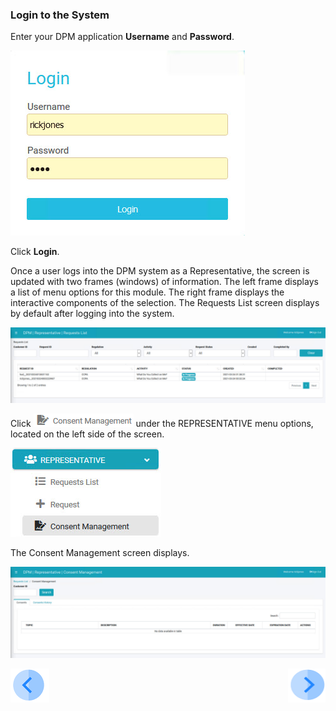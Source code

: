 ### Login to the System

Enter your DPM application **Username** and **Password**.

![image](/articles/demo_project/DPM_Demo_Project/images/08_6_Consent_CustConsent_Login.jpg)                                  

Click **Login**.

Once a user logs into the DPM system as a Representative, the screen is updated with two frames (windows) of information. The left frame displays a list of menu options for this module. The right frame displays the interactive components of the selection. The Requests List screen displays by default after logging into the system.

![image](/articles/demo_project/DPM_Demo_Project/images/08_1_Consent_RepConsent_Landing.jpg)      

Click ![image](/articles/demo_project/DPM_Demo_Project/images/08_ICON_ConsentManagement.png) under the REPRESENTATIVE menu options, located on the left side of the screen. 

![image](/articles/demo_project/DPM_Demo_Project/images/08_5_Consent_RepConsent_LeftPanel.jpg)    

The Consent Management screen displays.

![image](/articles/demo_project/DPM_Demo_Project/images/08_2_Consent_RepConsent_Landing.jpg)     



[![Previous](/articles/demo_project/DPM_Demo_Project/images/Previous.png)]( /articles/demo_project/DPM_Demo_Project/08_Consent/07_01_Representative_Consent_Tutorial.md)[<img align="right" width="60" height="54" src="/articles/demo_project/DPM_Demo_Project/images/Next.png">](/articles/demo_project/DPM_Demo_Project/08_Consent/07_03_Representative_View_Consents.md)
